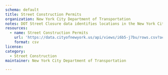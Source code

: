 ```yaml
---
schema: default
title: Street Construction Permits
organization: New York City Department of Transportation
notes: DOT Street Closure data identifies locations in the New York City Street Closure map where a street is subject to a full closure, restricting through traffic, for the purpose of conducting construction related activity on a City street. Full Closure Permits are issued for a period of time during which the street may be closed to through traffic for only a portion of the time, and open at other times.
resources:
  - name: Street Construction Permits
    url: 'https://data.cityofnewyork.us/api/views/i6b5-j7bu/rows.csv?accessType=DOWNLOAD'
    format: csv
license:
category:
  - Street Construction
maintainer: New York City Department of Transportation

---
```

